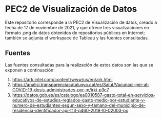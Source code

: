 # PEC2 de Visualización de Datos

Este repositorio corresponde a la PEC2 de Visualización de datos, creado a fecha de 17 de noviembre de 2021, y que ofrece tres visualizaciones en formato .png
de datos obtenidos de repositorios públicos en Internet; también se adjunta el workspace de Tableau y las fuentes consultadas.

## Fuentes

Las fuentes consultadas para la realización de estos datos son las que se exponen a continuación:

1. https://ark.intel.com/content/www/us/en/ark.html
2. https://analisi.transparenciacatalunya.cat/es/Salut/Vacunaci-per-al-COVID-19-dosis-administrades-per-m/irki-p3c7
3. https://datos.gob.es/es/catalogo/ea0010587-gasto-total-en-servicios-educativos-de-estudios-reglados-gasto-medio-por-estudiante-y-numero-de-estudiantes-segun-sexo-y-tamano-del-municipio-de-residencia-identificador-api-t13-p460-2019-l0-02003-px
